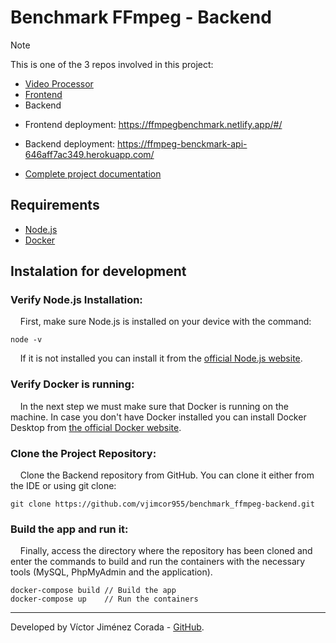 # Benchmark FFmpeg - Backend

> [!NOTE]
> This is one of the 3 repos involved in this project:
> * [Video Processor](https://github.com/vjimcor955/benchmark_ffmpeg-video_processor.git)
> * [Frontend](https://github.com/vjimcor955/benchmark_ffmpeg-frontend)
> * Backend

* Frontend deployment: https://ffmpegbenchmark.netlify.app/#/
* Backend deployment: https://ffmpeg-benckmark-api-646aff7ac349.herokuapp.com/

* [Complete project documentation](https://docs.google.com/document/d/1BiLZMec3593rihFXTcNCVjMaDec9oPi9uthvoekkeUc/edit?usp=sharing)

## Requirements

  - [Node.js](https://nodejs.org/)
  - [Docker](https://www.docker.com/products/docker-desktop/)

## Instalation for development

### Verify Node.js Installation:

&nbsp;&nbsp;&nbsp;&nbsp;First, make sure Node.js is installed on your device with the command:
```
node -v
``` 
&nbsp;&nbsp;&nbsp;&nbsp;If it is not installed you can install it from the [official Node.js website](https://nodejs.org/).

### Verify Docker is running:

&nbsp;&nbsp;&nbsp;&nbsp;In the next step we must make sure that Docker is running on the machine. In case you don't have Docker installed you can install Docker Desktop from [the official Docker website](https://www.docker.com/products/docker-desktop/).

### Clone the Project Repository:

&nbsp;&nbsp;&nbsp;&nbsp;Clone the Backend repository from GitHub. You can clone it either from the IDE or using git clone:
```
git clone https://github.com/vjimcor955/benchmark_ffmpeg-backend.git
```

### Build the app and run it:

&nbsp;&nbsp;&nbsp;&nbsp;Finally, access the directory where the repository has been cloned and enter the commands to build and run the containers with the necessary tools (MySQL, PhpMyAdmin and the application).
```
docker-compose build // Build the app
docker-compose up    // Run the containers
```

---

Developed by Víctor Jiménez Corada - [GitHub](https://github.com/vjimcor955).
